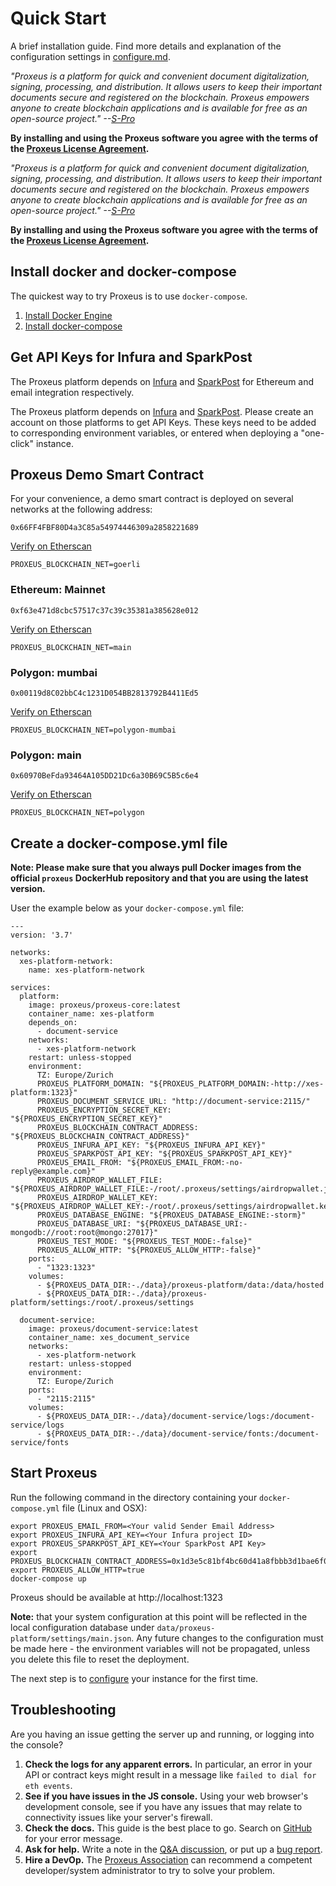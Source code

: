 # Quick Start

A brief installation guide. Find more details and explanation of the configuration settings in [configure.md](configure.md).

_"Proxeus is a platform for quick and convenient document digitalization, signing, processing, and distribution. It allows users to keep their important documents secure and registered on the blockchain. Proxeus empowers anyone to create blockchain applications and is available for free as an open-source project." --[S-Pro](https://s-pro.io/)_



**By installing and using the Proxeus software you agree with the terms of the [Proxeus License Agreement](LICENSE).**


_"Proxeus is a platform for quick and convenient document digitalization, signing, processing, and distribution. It allows users to keep their important documents secure and registered on the blockchain. Proxeus empowers anyone to create blockchain applications and is available for free as an open-source project." --[S-Pro](https://s-pro.io/)_

**By installing and using the Proxeus software you agree with the terms of the [Proxeus License Agreement](LICENSE).**

## Install docker and docker-compose

The quickest way to try Proxeus is to use `docker-compose`.

1. [Install Docker Engine](https://docs.docker.com/install/)
2. [Install docker-compose](https://docs.docker.com/compose/install/)

## Get API Keys for Infura and SparkPost

The Proxeus platform depends on [Infura](https://infura.io/) and [SparkPost](https://www.sparkpost.com/)
for Ethereum and email integration respectively.

The Proxeus platform depends on [Infura](https://infura.io/) and [SparkPost](https://www.sparkpost.com/). Please create an account on those platforms to get API Keys. These keys need to be added to corresponding environment variables, or entered when deploying a "one-click" instance.

## Proxeus Demo Smart Contract

For your convenience, a demo smart contract is deployed on several networks at the following address:

```
0x66FF4FBF80D4a3C85a54974446309a2858221689
```
[Verify on Etherscan](https://goerli.etherscan.io/address/0x66FF4FBF80D4a3C85a54974446309a2858221689#code)

`PROXEUS_BLOCKCHAIN_NET=goerli`

### Ethereum: Mainnet

```
0xf63e471d8cbc57517c37c39c35381a385628e012
```
[Verify on Etherscan](https://etherscan.io/address/0xf63e471d8cbc57517c37c39c35381a385628e012)

`PROXEUS_BLOCKCHAIN_NET=main`

### Polygon: mumbai

```
0x00119d8C02bbC4c1231D054BB2813792B4411Ed5
```
[Verify on Etherscan](https://mumbai.polygonscan.com/address/0x00119d8C02bbC4c1231D054BB2813792B4411Ed5)

`PROXEUS_BLOCKCHAIN_NET=polygon-mumbai`

### Polygon: main

```
0x60970BeFda93464A105DD21Dc6a30B69C5B5c6e4
```
[Verify on Etherscan](https://polygonscan.com/address/0x60970BeFda93464A105DD21Dc6a30B69C5B5c6e4)

`PROXEUS_BLOCKCHAIN_NET=polygon`

## Create a docker-compose.yml file

**Note: Please make sure that you always pull Docker images from the official `proxeus` DockerHub repository and that you are using the latest version.**

User the example below as your `docker-compose.yml` file:

```
---
version: '3.7'

networks:
  xes-platform-network:
    name: xes-platform-network

services:
  platform:
    image: proxeus/proxeus-core:latest
    container_name: xes-platform
    depends_on:
      - document-service
    networks:
      - xes-platform-network
    restart: unless-stopped
    environment:
      TZ: Europe/Zurich
      PROXEUS_PLATFORM_DOMAIN: "${PROXEUS_PLATFORM_DOMAIN:-http://xes-platform:1323}"
      PROXEUS_DOCUMENT_SERVICE_URL: "http://document-service:2115/"
      PROXEUS_ENCRYPTION_SECRET_KEY: "${PROXEUS_ENCRYPTION_SECRET_KEY}"
      PROXEUS_BLOCKCHAIN_CONTRACT_ADDRESS: "${PROXEUS_BLOCKCHAIN_CONTRACT_ADDRESS}"
      PROXEUS_INFURA_API_KEY: "${PROXEUS_INFURA_API_KEY}"
      PROXEUS_SPARKPOST_API_KEY: "${PROXEUS_SPARKPOST_API_KEY}"
      PROXEUS_EMAIL_FROM: "${PROXEUS_EMAIL_FROM:-no-reply@example.com}"
      PROXEUS_AIRDROP_WALLET_FILE: "${PROXEUS_AIRDROP_WALLET_FILE:-/root/.proxeus/settings/airdropwallet.json}"
      PROXEUS_AIRDROP_WALLET_KEY: "${PROXEUS_AIRDROP_WALLET_KEY:-/root/.proxeus/settings/airdropwallet.key}"
      PROXEUS_DATABASE_ENGINE: "${PROXEUS_DATABASE_ENGINE:-storm}"
      PROXEUS_DATABASE_URI: "${PROXEUS_DATABASE_URI:-mongodb://root:root@mongo:27017}"
      PROXEUS_TEST_MODE: "${PROXEUS_TEST_MODE:-false}"
      PROXEUS_ALLOW_HTTP: "${PROXEUS_ALLOW_HTTP:-false}"
    ports:
      - "1323:1323"
    volumes:
      - ${PROXEUS_DATA_DIR:-./data}/proxeus-platform/data:/data/hosted
      - ${PROXEUS_DATA_DIR:-./data}/proxeus-platform/settings:/root/.proxeus/settings

  document-service:
    image: proxeus/document-service:latest
    container_name: xes_document_service
    networks:
      - xes-platform-network
    restart: unless-stopped
    environment:
      TZ: Europe/Zurich
    ports:
      - "2115:2115"
    volumes:
      - ${PROXEUS_DATA_DIR:-./data}/document-service/logs:/document-service/logs
      - ${PROXEUS_DATA_DIR:-./data}/document-service/fonts:/document-service/fonts
```

## Start Proxeus

Run the following command in the directory containing your `docker-compose.yml` file (Linux and OSX):
```
export PROXEUS_EMAIL_FROM=<Your valid Sender Email Address>
export PROXEUS_INFURA_API_KEY=<Your Infura project ID>
export PROXEUS_SPARKPOST_API_KEY=<Your SparkPost API Key>
export PROXEUS_BLOCKCHAIN_CONTRACT_ADDRESS=0x1d3e5c81bf4bc60d41a8fbbb3d1bae6f03a75f71
export PROXEUS_ALLOW_HTTP=true
docker-compose up
```

Proxeus should be available at http://localhost:1323

**Note:** that your system configuration at this point will be reflected in the local configuration database under `data/proxeus-platform/settings/main.json`. Any future changes to the configuration must be made here - the environment variables will not be propagated, unless you delete this file to reset the deployment.

The next step is to [configure](configure.md) your instance for the first time.

## Troubleshooting

Are you having an issue getting the server up and running, or logging into the console?

1. **Check the logs for any apparent errors.** In particular, an error in your API or contract keys might result in a message like `failed to dial for eth events`.
2. **See if you have issues in the JS console.** Using your web browser's development console, see if you have any issues that may relate to connectivity issues like your server's firewall.
3. **Check the docs.** This guide is the best place to go. Search on [GitHub](https://github.com/search?q=org%3AProxeusApp+houston%2C+we+have+a+problem&type=issues) for your error message.
4. **Ask for help.** Write a note in the [Q&A discussion](https://github.com/orgs/ProxeusApp/discussions/categories/q-a), or put up a [bug report](https://github.com/ProxeusApp/proxeus-core/issues).
5. **Hire a DevOp.** The [Proxeus Association](https://proxeus.org) can recommend a competent developer/system administrator to try to solve your problem.
